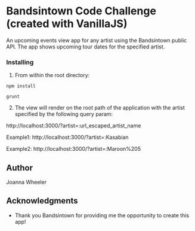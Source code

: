 #  Bandsintown Code Challenge (created with VanillaJS)
An upcoming events view app for any artist using the Bandsintown public API. The app shows upcoming tour dates for the specified artist.



### Installing
1) From within the root directory:
```
npm install
```
```
grunt
```


2) The view will render on the root path of the application with the artist specified by the following query param:

http://localhost:3000/?artist=:url_escaped_artist_name

Example1: http://localhost:3000/?artist=:Kasabian

Example2: http://localhost:3000/?artist=:Maroon%205



## Author
Joanna Wheeler



## Acknowledgments

* Thank you Bandsintown for providing me the opportunity to create this app!
